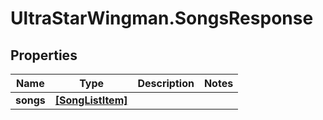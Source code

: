 # UltraStarWingman.SongsResponse

## Properties

Name | Type | Description | Notes
------------ | ------------- | ------------- | -------------
**songs** | [**[SongListItem]**](Song.md) |  | 


